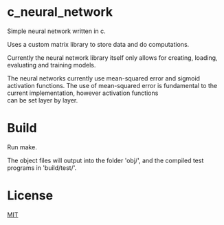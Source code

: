 # c_neural_network

Simple neural network written in c.

Uses a custom matrix library to store data and do computations.

Currently the neural network library itself only allows for creating, loading, evaluating and training models.

The neural networks currently use mean-squared error and sigmoid activation functions.
The use of mean-squared error is fundamental to the current implementation, however activation functions \
can be set layer by layer.

# Build

Run make.

The object files will output into the folder 'obj/', and the compiled test programs in 'build/test/'.

# License

[MIT](./LICENSE.md)